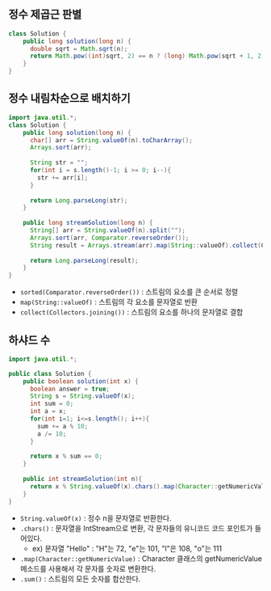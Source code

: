 ## 정수 제곱근 판별
```java
class Solution {
    public long solution(long n) {
      double sqrt = Math.sqrt(n);
      return Math.pow((int)sqrt, 2) == n ? (long) Math.pow(sqrt + 1, 2) : -1;
    }
}
```

## 정수 내림차순으로 배치하기
```java
import java.util.*;
class Solution {
    public long solution(long n) {
      char[] arr = String.valueOf(n).toCharArray();
      Arrays.sort(arr);
  
      String str = "";
      for(int i = s.length()-1; i >= 0; i--){
        str += arr[i];
      }
      
      return Long.parseLong(str);
    }
  
    public long streamSolution(long n) {
      String[] arr = String.valueOf(n).split("");
      Arrays.sort(arr, Comparator.reverseOrder());
      String result = Arrays.stream(arr).map(String::valueOf).collect(Collectors.joining());
  
      return Long.parseLong(result);
    }
}
```
- `sorted(Comparator.reverseOrder())` : 스트림의 요소를 큰 순서로 정렬
- `map(String::valueOf)` : 스트림의 각 요소를 문자열로 반환
- `collect(Collectors.joining())` : 스트림의 요소를 하나의 문자열로 결합

## 하샤드 수
```java
import java.util.*;

public class Solution {
    public boolean solution(int x) {
      boolean answer = true;
      String s = String.valueOf(x);
      int sum = 0;
      int a = x;
      for(int i=1; i<=s.length(); i++){
        sum += a % 10;
        a /= 10;
      }
  
      return x % sum == 0;
    }
	
    public int streamSolution(int n){
      return x % String.valueOf(x).chars().map(Character::getNumericValue).sum() == 0;
    }
}
```
- `String.valueOf(x)` : 정수 n을 문자열로 반환한다.
- `.chars()` : 문자열을 IntStream으로 변환, 각 문자들의 유니코드 코드 포인트가 들어있다.
  - ex) 문자열 "Hello" :  "H"는 72, "e"는 101, "l"은 108, "o"는 111
- `.map(Character::getNumericValue)` : Character 클래스의 getNumericValue 메소드를 사용해서 각 문자를 숫자로 변환한다.
- `.sum()` : 스트림의 모든 숫자를 합산한다.